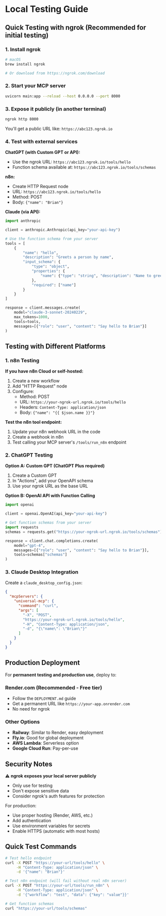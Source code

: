 # Local Testing Guide

## Quick Testing with ngrok (Recommended for initial testing)

### 1. Install ngrok
```bash
# macOS
brew install ngrok

# Or download from https://ngrok.com/download
```

### 2. Start your MCP server
```bash
uvicorn main:app --reload --host 0.0.0.0 --port 8000
```

### 3. Expose it publicly (in another terminal)
```bash
ngrok http 8000
```

You'll get a public URL like: `https://abc123.ngrok.io`

### 4. Test with external services

**ChatGPT (with Custom GPT or API):**
- Use the ngrok URL: `https://abc123.ngrok.io/tools/hello`
- Function schema available at: `https://abc123.ngrok.io/tools/schemas`

**n8n:**
- Create HTTP Request node
- URL: `https://abc123.ngrok.io/tools/hello`
- Method: POST
- Body: `{"name": "Brian"}`

**Claude (via API):**
```python
import anthropic

client = anthropic.Anthropic(api_key="your-api-key")

# Use the function schema from your server
tools = [
    {
        "name": "hello",
        "description": "Greets a person by name",
        "input_schema": {
            "type": "object",
            "properties": {
                "name": {"type": "string", "description": "Name to greet"}
            },
            "required": ["name"]
        }
    }
]

response = client.messages.create(
    model="claude-3-sonnet-20240229",
    max_tokens=1000,
    tools=tools,
    messages=[{"role": "user", "content": "Say hello to Brian"}]
)
```

## Testing with Different Platforms

### 1. n8n Testing

**If you have n8n Cloud or self-hosted:**

1. Create a new workflow
2. Add "HTTP Request" node
3. Configure:
   - Method: POST
   - URL: `https://your-ngrok-url.ngrok.io/tools/hello`
   - Headers: `Content-Type: application/json`
   - Body: `{"name": "{{ $json.name }}"}`

**Test the n8n tool endpoint:**
1. Update your n8n webhook URL in the code
2. Create a webhook in n8n
3. Test calling your MCP server's `/tools/run_n8n` endpoint

### 2. ChatGPT Testing

**Option A: Custom GPT (ChatGPT Plus required)**
1. Create a Custom GPT
2. In "Actions", add your OpenAPI schema
3. Use your ngrok URL as the base URL

**Option B: OpenAI API with Function Calling**
```python
import openai

client = openai.OpenAI(api_key="your-api-key")

# Get function schemas from your server
import requests
schemas = requests.get("https://your-ngrok-url.ngrok.io/tools/schemas").json()

response = client.chat.completions.create(
    model="gpt-4",
    messages=[{"role": "user", "content": "Say hello to Brian"}],
    tools=schemas["schemas"]
)
```

### 3. Claude Desktop Integration

Create a `claude_desktop_config.json`:

```json
{
  "mcpServers": {
    "universal-mcp": {
      "command": "curl",
      "args": [
        "-X", "POST",
        "https://your-ngrok-url.ngrok.io/tools/hello",
        "-H", "Content-Type: application/json",
        "-d", "{\"name\": \"Brian\"}"
      ]
    }
  }
}
```

## Production Deployment

For **permanent testing and production use**, deploy to:

### Render.com (Recommended - Free tier)
- Follow the `DEPLOYMENT.md` guide
- Get a permanent URL like `https://your-app.onrender.com`
- No need for ngrok

### Other Options
- **Railway**: Similar to Render, easy deployment
- **Fly.io**: Good for global deployment
- **AWS Lambda**: Serverless option
- **Google Cloud Run**: Pay-per-use

## Security Notes

⚠️ **ngrok exposes your local server publicly**
- Only use for testing
- Don't expose sensitive data
- Consider ngrok's auth features for protection

For production:
- Use proper hosting (Render, AWS, etc.)
- Add authentication
- Use environment variables for secrets
- Enable HTTPS (automatic with most hosts)

## Quick Test Commands

```bash
# Test hello endpoint
curl -X POST "https://your-url/tools/hello" \
     -H "Content-Type: application/json" \
     -d '{"name": "Brian"}'

# Test n8n endpoint (will fail without real n8n server)
curl -X POST "https://your-url/tools/run_n8n" \
     -H "Content-Type: application/json" \
     -d '{"workflow": "test", "data": {"key": "value"}}'

# Get function schemas
curl "https://your-url/tools/schemas"
```

